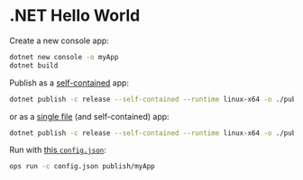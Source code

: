 .NET Hello World
==================

Create a new console app:

```sh
dotnet new console -o myApp
dotnet build
```

Publish as a [self-contained](https://docs.microsoft.com/en-us/dotnet/core/deploying/runtime-patch-selection) app:

```sh
dotnet publish -c release --self-contained --runtime linux-x64 -o ./publish
```

or as a [single file](https://docs.microsoft.com/en-us/dotnet/core/deploying/single-file) (and self-contained) app:

```sh
dotnet publish -c release --self-contained --runtime linux-x64 -o ./publish -p:PublishSingleFile=true
```

Run with [this `config.json`](./config.json):

```sh
ops run -c config.json publish/myApp
```
